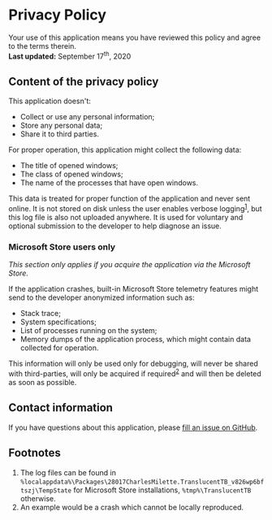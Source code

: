 # Privacy Policy

Your use of this application means you have reviewed this policy and agree to the terms therein.  
**Last updated:** September 17<sup>th</sup>, 2020


## Content of the privacy policy

This application doesn't:
- Collect or use any personal information;
- Store any personal data;
- Share it to third parties.

For proper operation, this application might collect the following data:
- The title of opened windows;
- The class of opened windows;
- The name of the processes that have open windows.

This data is treated for proper function of the application and never sent online. It is not stored on disk unless the user enables verbose logging<sup>[1](#footnotes)</sup>, but this log file is also not uploaded anywhere. It is used for voluntary and optional submission to the developer to help diagnose an issue.

### Microsoft Store users only

*This section only applies if you acquire the application via the Microsoft Store.*

If the application crashes, built-in Microsoft Store telemetry features might send to the developer anonymized information such as:
- Stack trace;
- System specifications;
- List of processes running on the system;
- Memory dumps of the application process, which might contain data collected for operation.

This information will only be used only for debugging, will never be shared with third-parties, will only be acquired if required<sup>[2](#footnotes)</sup> and will then be deleted as soon as possible.

## Contact information

If you have questions about this application, please [fill an issue on GitHub](https://github.com/TranslucentTB/TranslucentTB/issues/new).

## Footnotes

1. The log files can be found in `%localappdata%\Packages\28017CharlesMilette.TranslucentTB_v826wp6bftszj\TempState` for Microsoft Store installations, `%tmp%\TranslucentTB` otherwise.
2. An example would be a crash which cannot be locally reproduced.
